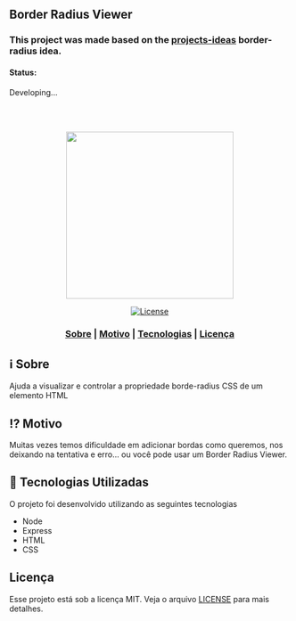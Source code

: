 ## Border Radius Viewer

### This project was made based on the [projects-ideas](Projects/1-Beginner/Border-Radius-Previewer.md) border-radius idea.

#### Status:
Developing...

<br>
<br>
<p align="center"> 
<img src="https://ik.imagekit.io/vhx2sevqtq/Sem_t_tulo_D6u3t7g89.png" width="300" heigth="300">
</p>

<p align="center">
  <a href="LICENSE" >
<img alt="License" src="https://img.shields.io/badge/license-MIT-%23F8952D">
  </a>
</p>

<h3 align="center">  
  <a href="#information_source-sobre">Sobre</a> |
  <a href="#interrobang-motivo">Motivo</a> | 
  <a href="#rocket-tecnologias-utilizadas">Tecnologias</a> | 
  <a href="#licença">Licença</a> 
</h3>

## :information_source: Sobre

Ajuda a visualizar e controlar a propriedade borde-radius CSS de um elemento HTML

## :interrobang: Motivo

Muitas vezes temos dificuldade em adicionar bordas como queremos, nos deixando na tentativa e erro... ou você pode usar um Border Radius Viewer.

## :rocket: Tecnologias Utilizadas

O projeto foi desenvolvido utilizando as seguintes tecnologias

- Node
- Express
- HTML
- CSS

## Licença
Esse projeto está sob a licença MIT. Veja o arquivo [LICENSE](LICENSE) para mais detalhes.
